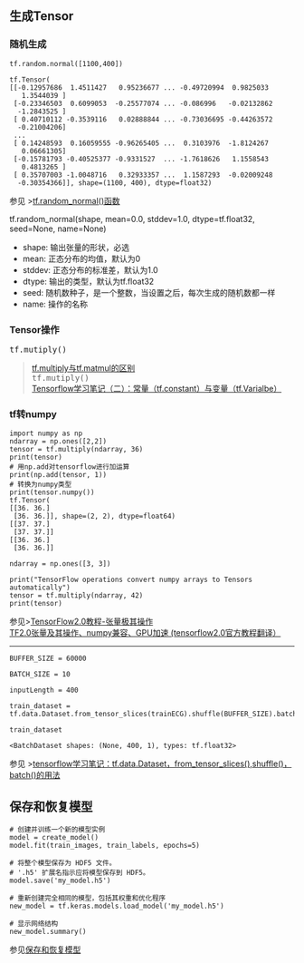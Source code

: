 ## 生成Tensor
### 随机生成
```  
tf.random.normal([1100,400])   
```
 
```
tf.Tensor(
[[-0.12957686  1.4511427   0.95236677 ... -0.49720994  0.9825033
   1.3544039 ]
 [-0.23346503  0.6099053  -0.25577074 ... -0.086996   -0.02132862
  -1.2843525 ]
 [ 0.40710112 -0.3539116   0.02888844 ... -0.73036695 -0.44263572
  -0.21004206]
 ...
 [ 0.14248593  0.16059555 -0.96265405 ...  0.3103976  -1.8124267
   0.06661305]
 [-0.15781793 -0.40525377 -0.9331527  ... -1.7618626   1.1558543
   0.4813265 ]
 [ 0.35707003 -1.0048716   0.32933357 ...  1.1587293  -0.02009248
  -0.30354366]], shape=(1100, 400), dtype=float32)   
```    
参见 >[tf.random_normal()函数](https://blog.csdn.net/dcrmg/article/details/79028043)    
  
tf.random_normal(shape, mean=0.0, stddev=1.0, dtype=tf.float32, seed=None, name=None)  

+ shape: 输出张量的形状，必选
+ mean: 正态分布的均值，默认为0
+ stddev: 正态分布的标准差，默认为1.0
+ dtype: 输出的类型，默认为tf.float32
+ seed: 随机数种子，是一个整数，当设置之后，每次生成的随机数都一样
+ name: 操作的名称
    
 ### Tensor操作  
 <kbd>tf.mutiply()</kbd>  
 >[tf.multiply与tf.matmul的区别](https://blog.csdn.net/mumu_1233/article/details/78887068)  
  <kbd>tf.mutiply()</kbd>   
>[Tensorflow学习笔记（二）：常量（tf.constant）与变量（tf.Varialbe）](https://blog.csdn.net/yjk13703623757/article/details/77075711)  
  
### tf转numpy  
```
import numpy as np
ndarray = np.ones([2,2])
tensor = tf.multiply(ndarray, 36)
print(tensor)
# 用np.add对tensorflow进行加运算
print(np.add(tensor, 1))
# 转换为numpy类型
print(tensor.numpy())
tf.Tensor(
[[36. 36.]
 [36. 36.]], shape=(2, 2), dtype=float64)
[[37. 37.]
 [37. 37.]]
[[36. 36.]
 [36. 36.]]
```    
```
ndarray = np.ones([3, 3])

print("TensorFlow operations convert numpy arrays to Tensors automatically")
tensor = tf.multiply(ndarray, 42)
print(tensor)
```
参见>[TensorFlow2.0教程-张量极其操作](https://zhuanlan.zhihu.com/p/65609769)  
[TF2.0张量及其操作、numpy兼容、GPU加速 (tensorflow2.0官方教程翻译）](https://zhuanlan.zhihu.com/p/68433904)
* * *    
```
BUFFER_SIZE = 60000  

BATCH_SIZE = 10  
  
inputLength = 400  

train_dataset = tf.data.Dataset.from_tensor_slices(trainECG).shuffle(BUFFER_SIZE).batch(BATCH_SIZE)  

train_dataset
```
```
<BatchDataset shapes: (None, 400, 1), types: tf.float32>
```
参见 >[tensorflow学习笔记：tf.data.Dataset，from_tensor_slices(),shuffle()，batch()的用法](https://blog.csdn.net/qq_18888869/article/details/94575180)

## 保存和恢复模型
```
# 创建并训练一个新的模型实例
model = create_model()
model.fit(train_images, train_labels, epochs=5)

# 将整个模型保存为 HDF5 文件。
# '.h5' 扩展名指示应将模型保存到 HDF5。
model.save('my_model.h5')
```
```
# 重新创建完全相同的模型，包括其权重和优化程序
new_model = tf.keras.models.load_model('my_model.h5')

# 显示网络结构
new_model.summary()
```
参见[保存和恢复模型](https://www.tensorflow.org/tutorials/keras/save_and_load?hl=zh-cn)
